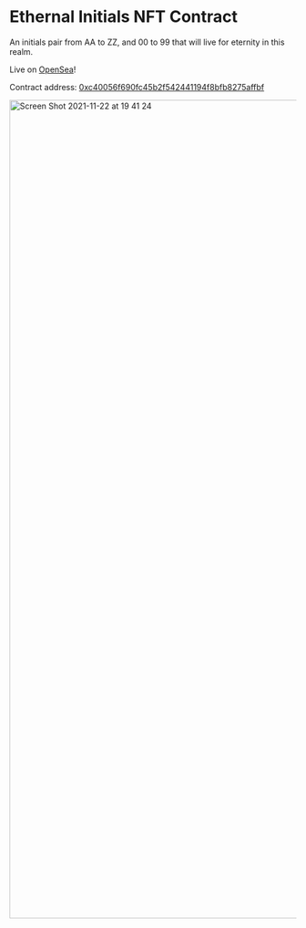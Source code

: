 # Ethernal Initials NFT Contract

An initials pair from AA to ZZ, and 00 to 99 that will live for eternity in this realm.

Live on [OpenSea](https://opensea.io/collection/ethernal-initials)!

Contract address: [0xc40056f690fc45b2f542441194f8bfb8275affbf](https://polygonscan.com/address/0xc40056f690fc45b2f542441194f8bfb8275affbf#code)

<img width="1435" alt="Screen Shot 2021-11-22 at 19 41 24" src="https://user-images.githubusercontent.com/12957692/142918712-5195cba8-c06b-44d2-9dd3-8acc790f103b.png">


